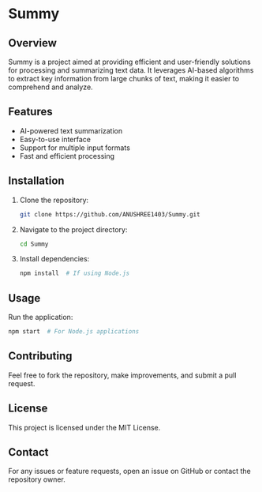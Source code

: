 # Summy

## Overview
Summy is a project aimed at providing efficient and user-friendly solutions for processing and summarizing text data. It leverages AI-based algorithms to extract key information from large chunks of text, making it easier to comprehend and analyze.

## Features
- AI-powered text summarization
- Easy-to-use interface
- Support for multiple input formats
- Fast and efficient processing

## Installation
1. Clone the repository:
   ```bash
   git clone https://github.com/ANUSHREE1403/Summy.git
   ```
2. Navigate to the project directory:
   ```bash
   cd Summy
   ```
3. Install dependencies:
   ```bash
   npm install  # If using Node.js
   ```

## Usage
Run the application:
```bash
npm start  # For Node.js applications
```

## Contributing
Feel free to fork the repository, make improvements, and submit a pull request.

## License
This project is licensed under the MIT License.

## Contact
For any issues or feature requests, open an issue on GitHub or contact the repository owner.
